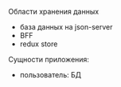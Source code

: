 Области хранения данных
- база данных на json-server
- BFF
- redux store

Сущности приложения:
- пользователь: БД